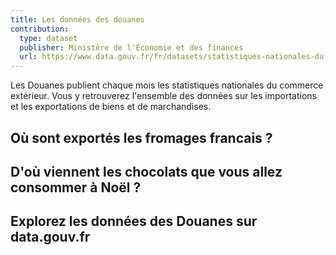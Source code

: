 ```yaml
---
title: Les données des douanes
contribution:
  type: dataset
  publisher: Ministère de l'Économie et des finances
  url: https://www.data.gouv.fr/fr/datasets/statistiques-nationales-du-commerce-exterieur/
---
```


Les Douanes publient chaque mois les statistiques nationales du commerce extérieur. Vous y retrouverez l'ensemble des données sur les importations et les exportations de biens et de marchandises.

<!--more-->

## Où sont exportés les fromages francais ? 

## D'où viennent les chocolats que vous allez consommer à Noël ? 

## Explorez les données des Douanes sur data.gouv.fr

<div data-udata-dataset-id="5369a0b4a3a729239d206418"></div>
